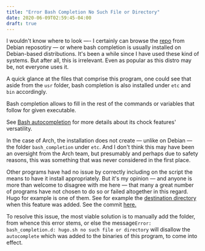 ```yaml
---
title: "Error Bash Completion No Such File or Directory"
date: 2020-06-09T02:59:45-04:00
draft: true
---
```

I wouldn't know where to look —- I certainly can browse the <a href="https://packages.debian.org/buster/bash-completion" target="_blank">repo</a> from Debian reposotiry — or where bash completion is usually installed on Debian-based distributions. It's been a while since I have used these kind of systems. But after all, this is irrelevant. Even as popular as this distro may be,  not everyone uses it.

A quick glance at the files that comprise this program, one could see that aside from the `usr` folder, bash completion is also installed under `etc` and `bin` accordingly.

Bash completion allows to fill in the rest of the commands or variables that follow for given executable.

See <a href="https://wiki.archlinux.org/index.php/Bash#Tab_completion" target="_blank">Bash autocompletion</a> for more details about its chock features' versatility. 

In the case of Arch, the installation does not create — unlike on Debian — the folder `bash_completion` under `etc`. And I don't think this may have been an oversight from the Arch team, but presumably and perhaps due to safety reasons,  this was something that was never considered in the first place.

Other programs have had no issue by correctly including on the script the means to have it install appropriately. But it's my opinion — and anyone is more than welcome to disagree with me here — that many a great number of programs have not chosen to do so or failed altogether in this regard. Hugo for example is one of them. See for example the <a href="https://github.com/gohugoio/hugo/pull/1088" target="_blank"> destination directory</a> when this feature was added. See the commit <a href="https://github.com/gohugoio/hugo/pull/1088/commits/ccdf544f73dda2ff2dd8bf0407a77e21084c59e8">here.</a>

To resolve this issue, the most viable solution is to manually add the folder, from whence this error stems, or else the message`Error: bash_completion.d: hugo.sh no such file or directory` will disallow the `autocomplete` which was added to the binaries of this  program, to come into effect. 


